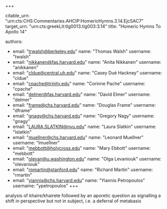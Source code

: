 +++


citable_urn: "urn:cts:CHS:Commentaries.AHCIP:HomericHymns.3.14.EjcSAC7"
target_urn: "urn:cts:greekLit:tlg0013.tlg003:3.14"
title: "Homeric Hymns To Apollo 14"

authors:
- email: "trwalsh@berkeley.edu"
  name: "Thomas Walsh"
  username: "twalsh"
- email: "nikkanen@fas.harvard.edu"
  name: "Anita Nikkanen"
  username: "anikkanen"
- email: "cldue@central.uh.edu"
  name: "Casey Dué Hackney"
  username: "cldue"
- email: "cpache@trinity.edu"
  name: "Corinne Pache"
  username: "cpache"
- email: "delmer@fas.harvard.edu"
  name: "David Elmer"
  username: "delmer"
- email: "frame@chs.harvard.edu"
  name: "Douglas Frame"
  username: "dframe"
- email: "gnagy@chs.harvard.edu"
  name: "Gregory Nagy"
  username: "gnagy"
- email: "LAURA.SLATKIN@nyu.edu"
  name: "Laura Slatkin"
  username: "lslatkin"
- email: "muellner@chs.harvard.edu"
  name: "Leonard Muellner"
  username: "lmuellner"
- email: "mebbott@holycross.edu"
  name: "Mary Ebbott"
  username: "mebbott"
- email: "olevan@u.washington.edu"
  name: "Olga Levaniouk"
  username: "olevaniouk"
- email: "rpmartin@stanford.edu"
  name: "Richard Martin"
  username: "rmartin"
- email: "yiannis@chs.harvard.edu"
  name: "Yiannis Petropoulos"
  username: "ypetropoulos"
+++

<p>analysis of khaire/khairete followed by an aporetic question as signalling a shift in perspective but not in subject, i.e. a deferral of metabasis</p>